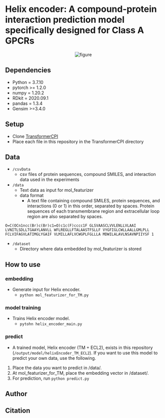 # Helix encoder: A compound-protein interaction prediction model specifically designed for Class A GPCRs


<div align="center">
    <img src="[画像のPATH](https://user-images.githubusercontent.com/67744833/226157282-646a1e6e-77b9-462c-b2c1-2bcae33ed700.png)" alt="figure">
</div>
<!-- {: align="center"}
![fotAbstract (1)]() -->

## Dependencies
- Python = 3.7.10
- pytorch >= 1.2.0
- numpy = 1.20.2
- RDkit = 2020.09.1
- pandas = 1.3.4
- Gensim >=3.4.0

## Setup
- Clone [TransformerCPI](https://github.com/lifanchen-simm/transformerCPI)
- Place each file in this repository in the TransformerCPI directory

## Data
- `/csvData`
  - csv files of protein sequences, compound SMILES, and interaction data used in the experiments
- `/data`
  - Text data as input for mol_featurizer
  - data format
    - A text file containing compound SMILES, protein sequences, and interactions (0 or 1) in this order, separated by spaces. Protein sequences of each transmembrane region and extracellular loop region are also separated by spaces.
```
O=C(OCn1ncc(Br)c(Br)c1=O)c1c(F)cccc1F GLSVAASCLVVLENLLVLAAI LVNITLSDLLTGAAYLANVLL WFLREGLLFTALAASTFSLLF VYGFIGLCWLLAALLGMLPLL FCLVIFAGVLATIMGLYGAIF VLMILLAFLVCWGPLFGLLLA MDWILALAVLNSAVNPIIYSF 1
```
- `/dataset`
  - Directory where data embedded by mol_featurizer is stored
  
## How to use
### embedding
- Generate input for Helix encoder. 
  -  `python mol_featurizer_for_TM.py`  

### model training
- Trains Helix encoder model.
  - `pytohn helix_encoder_main.py`    

### predict
- A trained model, Helix encoder (TM + ECL2), exists in this repository (`/output/model/helixEncoder_TM_ECL2`). If you want to use this model to predict your own data, use the following.

1. Place the data you want to predict in /data/.
2. At mol_featurizer_for_TM, place the embedding vector in /dataset/.
3. For prediction, run `python predict.py`

## Author

## Citation
